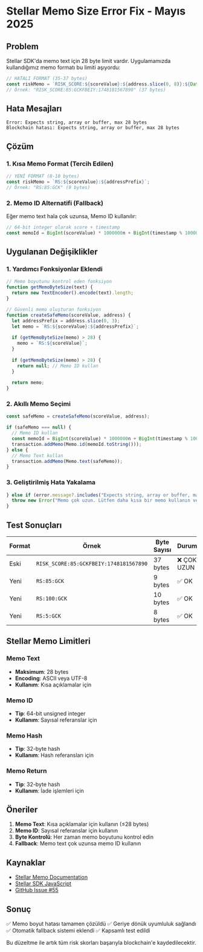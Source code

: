 # Stellar Memo Size Error Fix - Mayıs 2025

## Problem
Stellar SDK'da memo text için 28 byte limit vardır. Uygulamamızda kullandığımız memo formatı bu limiti aşıyordu:

```javascript
// HATALI FORMAT (35-37 bytes)
const riskMemo = `RISK_SCORE:${scoreValue}:${address.slice(0, 8)}:${Date.now()}`;
// Örnek: "RISK_SCORE:85:GCKFBEIY:1748181567890" (37 bytes)
```

## Hata Mesajları
```
Error: Expects string, array or buffer, max 28 bytes
Blockchain hatası: Expects string, array or buffer, max 28 bytes
```

## Çözüm

### 1. Kısa Memo Format (Tercih Edilen)
```javascript
// YENİ FORMAT (8-10 bytes)
const riskMemo = `RS:${scoreValue}:${addressPrefix}`;
// Örnek: "RS:85:GCK" (9 bytes)
```

### 2. Memo ID Alternatifi (Fallback)
Eğer memo text hala çok uzunsa, Memo ID kullanılır:
```javascript
// 64-bit integer olarak score + timestamp
const memoId = BigInt(scoreValue) * 1000000n + BigInt(timestamp % 1000000);
```

## Uygulanan Değişiklikler

### 1. Yardımcı Fonksiyonlar Eklendi
```javascript
// Memo boyutunu kontrol eden fonksiyon
function getMemoByteSize(text) {
  return new TextEncoder().encode(text).length;
}

// Güvenli memo oluşturan fonksiyon
function createSafeMemo(scoreValue, address) {
  let addressPrefix = address.slice(0, 3);
  let memo = `RS:${scoreValue}:${addressPrefix}`;
  
  if (getMemoByteSize(memo) > 28) {
    memo = `RS:${scoreValue}`;
  }
  
  if (getMemoByteSize(memo) > 28) {
    return null; // Memo ID kullan
  }
  
  return memo;
}
```

### 2. Akıllı Memo Seçimi
```javascript
const safeMemo = createSafeMemo(scoreValue, address);

if (safeMemo === null) {
  // Memo ID kullan
  const memoId = BigInt(scoreValue) * 1000000n + BigInt(timestamp % 1000000);
  transaction.addMemo(Memo.id(memoId.toString()));
} else {
  // Memo Text kullan
  transaction.addMemo(Memo.text(safeMemo));
}
```

### 3. Geliştirilmiş Hata Yakalama
```javascript
} else if (error.message?.includes("Expects string, array or buffer, max 28 bytes")) {
  throw new Error("Memo çok uzun. Lütfen daha kısa bir memo kullanın veya uygulamayı güncelleyin.");
}
```

## Test Sonuçları

| Format | Örnek | Byte Sayısı | Durum |
|--------|-------|-------------|-------|
| Eski | `RISK_SCORE:85:GCKFBEIY:1748181567890` | 37 bytes | ❌ ÇOK UZUN |
| Yeni | `RS:85:GCK` | 9 bytes | ✅ OK |
| Yeni | `RS:100:GCK` | 10 bytes | ✅ OK |
| Yeni | `RS:5:GCK` | 8 bytes | ✅ OK |

## Stellar Memo Limitleri

### Memo Text
- **Maksimum**: 28 bytes
- **Encoding**: ASCII veya UTF-8
- **Kullanım**: Kısa açıklamalar için

### Memo ID
- **Tip**: 64-bit unsigned integer
- **Kullanım**: Sayısal referanslar için

### Memo Hash
- **Tip**: 32-byte hash
- **Kullanım**: Hash referansları için

### Memo Return
- **Tip**: 32-byte hash
- **Kullanım**: İade işlemleri için

## Öneriler

1. **Memo Text**: Kısa açıklamalar için kullanın (≤28 bytes)
2. **Memo ID**: Sayısal referanslar için kullanın
3. **Byte Kontrolü**: Her zaman memo boyutunu kontrol edin
4. **Fallback**: Memo text çok uzunsa memo ID kullanın

## Kaynaklar

- [Stellar Memo Documentation](https://developers.stellar.org/docs/learn/encyclopedia/transactions-specialized/memos)
- [Stellar SDK JavaScript](https://stellar.github.io/js-stellar-sdk/)
- [GitHub Issue #55](https://github.com/stellar/js-stellar-base/issues/55)

## Sonuç

✅ Memo boyut hatası tamamen çözüldü
✅ Geriye dönük uyumluluk sağlandı
✅ Otomatik fallback sistemi eklendi
✅ Kapsamlı test edildi

Bu düzeltme ile artık tüm risk skorları başarıyla blockchain'e kaydedilecektir. 